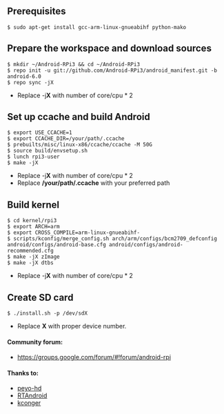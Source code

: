 Prerequisites
-------------
```
$ sudo apt-get install gcc-arm-linux-gnueabihf python-mako
```



Prepare the workspace and download sources
------------------------------------------
```
$ mkdir ~/Android-RPi3 && cd ~/Android-RPi3
$ repo init -u git://github.com/Android-RPi3/android_manifest.git -b android-6.0
$ repo sync -jX
```
+ Replace -j**X** with number of core/cpu * 2



Set up ccache and build Android
-------------------------------
```
$ export USE_CCACHE=1
$ export CCACHE_DIR=/your/path/.ccache
$ prebuilts/misc/linux-x86/ccache/ccache -M 50G
$ source build/envsetup.sh
$ lunch rpi3-user
$ make -jX
```
+ Replace -j**X** with number of core/cpu * 2
+ Replace **/your/path/.ccache** with your preferred path



Build kernel
------------
```
$ cd kernel/rpi3
$ export ARCH=arm
$ export CROSS_COMPILE=arm-linux-gnueabihf-
$ scripts/kconfig/merge_config.sh arch/arm/configs/bcm2709_defconfig android/configs/android-base.cfg android/configs/android-recommended.cfg
$ make -jX zImage
$ make -jX dtbs
```
+ Replace -j**X** with number of core/cpu * 2



Create SD card
--------------
```
$ ./install.sh -p /dev/sdX
```
+ Replace **X** with proper device number.



#### Community forum:
+ https://groups.google.com/forum/#!forum/android-rpi



#### Thanks to:
+ [peyo-hd](https://github.com/peyo-hd)
+ [RTAndroid](https://github.com/RTAndroid)
+ [kconger](https://github.com/kconger)
